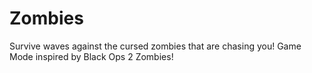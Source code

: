 # Zombies
Survive waves against the cursed zombies that are chasing you! Game Mode inspired by Black Ops 2 Zombies!
